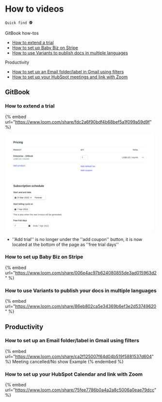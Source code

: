 # How to videos

`Quick find 🕵️`

GitBook how-tos

* [How to extend a trial](how-to-videos.md#how-to-extend-a-trial)
* [How to set up Baby Biz on Stripe](how-to-videos.md#how-to-set-up-baby-biz-on-stripe)
* [How to use Variants to publish docs in multiple languages](how-to-videos.md#undefined)

Productivity

* [How to set up an Email folder/label in Gmail using filters](how-to-videos.md#how-to-set-up-an-email-folder-label-in-gmail-using-filters)
* [How to set up your HubSpot meetings and link with Zoom](how-to-videos.md#how-to-set-up-your-hubspot-calendar-and-link-with-zoom)

## GitBook

### How to extend a trial

{% embed url="https://www.loom.com/share/fdc2a6f90bdf4b68bef5a1f099a59d9f" %}

![Change in userface](<../.gitbook/assets/image (1) (2).png>)

* ''Add trial'' is no longer under the ''add coupon'' button, it is now located at the bottom of the page as ''free trial days''

### **How to set up Baby Biz on Stripe**

{% embed url="https://www.loom.com/share/006e4ac97b624080855de3ad015963d2" %}

### How to use Variants to publish your docs in multiple languages

{% embed url="https://www.loom.com/share/86eb802ca5e34369b6ef3e2d53749620" %}

## Productivity

### How to set up an Email folder/label in Gmail using filters

{% embed url="https://www.loom.com/share/ca2f125007f64d04b519f5881537d604" %}
Meeting cancelled/No show Example
{% endembed %}

### How to set up your HubSpot Calendar and link with Zoom

{% embed url="https://www.loom.com/share/75fee7786b0a4a2a8c5006a0eae79dcc" %}
